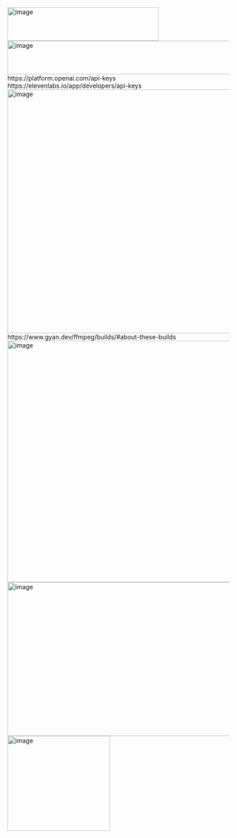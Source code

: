 <img width="343" height="76" alt="image" src="https://github.com/user-attachments/assets/0b00f016-02ba-461e-a650-8729b1e8f94d" />
<img width="735" height="76" alt="image" src="https://github.com/user-attachments/assets/cd2d010a-781c-456e-96ec-4aa901a62226" />
https://platform.openai.com/api-keys
https://elevenlabs.io/app/developers/api-keys
<img width="732" height="552" alt="image" src="https://github.com/user-attachments/assets/1dbc62f1-03ad-42df-bde6-882529a6f929" />
https://www.gyan.dev/ffmpeg/builds/#about-these-builds
<img width="732" height="547" alt="image" src="https://github.com/user-attachments/assets/b697a24f-1343-45f5-b3b6-b30ce95788b9" />
<img width="727" height="348" alt="image" src="https://github.com/user-attachments/assets/14302bb4-42f8-4daf-ac2b-644c9aa3af52" />
<img width="233" height="215" alt="image" src="https://github.com/user-attachments/assets/0306ef08-8cf5-44e9-8e3f-4400a96c6dec" />
